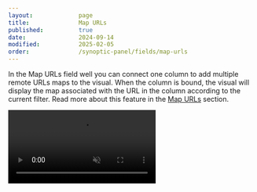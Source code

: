 ```yaml
---
layout:             page
title:              Map URLs
published:          true
date:               2024-09-14
modified:           2025-02-05
order:              /synoptic-panel/fields/map-urls
---
```


In the Map URLs field well you can connect one column to add multiple remote URLs maps to the visual. When the column is bound, the visual will display the map associated with the URL in the column according to the current filter. Read more about this feature in the [Map URLs](./../features/filtering-maps.md#map-urls) section.

<video src="../features/images/map-url-filtering.mp4" autoplay loop muted ></video>